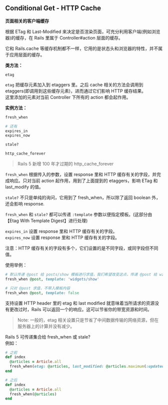 ## Conditional Get - HTTP Cache

**页面相关的客户端缓存**

根据 ETag 和 Last-Modified 来决定是否渲染页面，可充分利用客户端(例如浏览器)的缓存，在 Rails 里属于 Controller#action 层面的缓存。

它和 Rails.cache 等缓存机制都不一样，它用的是状态头和浏览器的特性，并不属于应用层面的缓存。

**类方法：**

```
etag
```

`etag` 把缓存元素加入到 etaggers 里。之后 cache 相关的方法会调用到 etaggers(即调用到这些缓存元素)，进而通过它们影响 HTTP 缓存结果。
<br>
这里添加的元素对当前 Controller 下所有的 action 都会起作用。

**实例方法：**

```ruby
fresh_when

# 还有
expires_in
expires_now

stale?

http_cache_forever
```

> Rails 5 新增 100 年才过期的 http_cache_forever

`fresh_when` 根据传入的参数，设置 response 里和 HTTP 缓存有关的字段，并完成响应。只对当前 action 起作用，用到了上面提到的 etaggers，影响 ETag 和 last_modify 的值。

`stale?` 不只是单纯的询问，它用到了 fresh_when，所以除了返回 boolean 外，还会影响 response.

`fresh_when` 和 `stale?` 都可以传递 `:template` 参数以便指定模板。(这部分由【Etag With Template Digest】进行处理)

`expires_in` 设置 response 里和 HTTP 缓存有关的字段。
<br>
`expires_now` 设置 response 里和 HTTP 缓存有关的字段。

注意：HTTP 缓存有关的字段有多个，它们设置的是不同字段，或同字段但不同值。

使用举例：

```ruby
# 默认传递 @post 给 posts/show 模板进行求值，我们希望改变这点，传递 @post 给 widges/show 求值
fresh_when @post, template: 'widgets/show'

# 只对 @post 求值，不带入模板内容
fresh_when @post, template: false
```

支持设置 HTTP header 里的 etag 和 last modified 就意味着当所请求的资源没有更改过时，Rails 可以返回一个的响应。这可以节省你的带宽资源和时间。

> Note: 一般的，etag 相关设置只是节省了中间数据传输的网络资源，但在服务器上的计算并没有减少。

Rails 5 可传递集合给 fresh_when 或 stale?
<br />
例如：

```ruby
# 之前
def index
  @articles = Article.all
  fresh_when(etag: @articles, last_modified: @articles.maximum(:updated_at))
end

# 之后
def index
  @articles = Article.all
  fresh_when(@articles)
end
```
